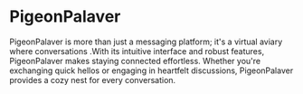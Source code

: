 # PigeonPalaver
PigeonPalaver is more than just a messaging platform; it's a virtual aviary where conversations .With its intuitive interface and robust features, PigeonPalaver makes staying connected effortless. Whether you're exchanging quick hellos or engaging in heartfelt discussions, PigeonPalaver provides a cozy nest for every conversation.

